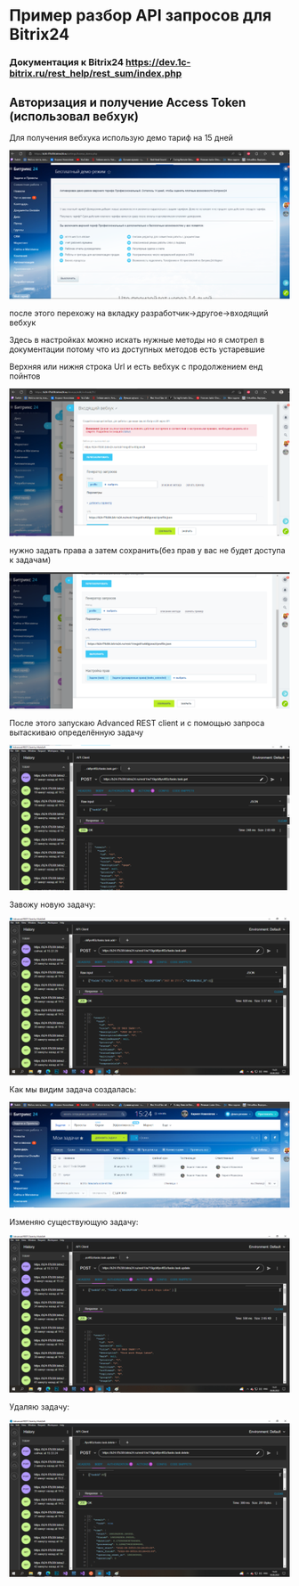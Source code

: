 # Пример разбор API запросов для Bitrix24

### Документация к Bitrix24 https://dev.1c-bitrix.ru/rest_help/rest_sum/index.php

## Авторизация и получение Access Token (использовал вебхук)

Для получения вебхука использую демо тариф на 15 дней

![Demo tarif](./bitrix_img/DemoTarif.png)

после этого перехожу на вкладку разработчик->другое->входящий вебхук

Здесь в настройках можно искать нужные методы но я смотрел в документации потому что из доступных методов есть устаревшие

Верхняя или нижня строка Url и есть вебхук с продолжением енд пойнтов

![WebHuk example](./bitrix_img/WebHuk1.png)

нужно задать права а затем сохранить(без прав у вас не будет доступа к задачам)

![WebHuk2 example](./bitrix_img/WebHuk2.png)

После этого запускаю Advanced REST client и с помощью запроса вытаскиваю определённую задачу

![GetTask example](./bitrix_img/GetTask.png)

Завожу новую задачу:

![AddTask example](./bitrix_img/PutTask.png)

Как мы видим задача создалась:

![AddTask example](./bitrix_img/PutTask2.png)

Изменяю существующую задачу:

![UpdTask example](./bitrix_img/UpdateTask.png)

Удаляю задачу:

![DelTask example](./bitrix_img/DelTask.png)
